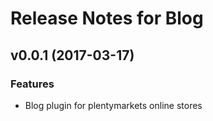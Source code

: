 # Release Notes for Blog

## v0.0.1 (2017-03-17)

### Features

- Blog plugin for plentymarkets online stores